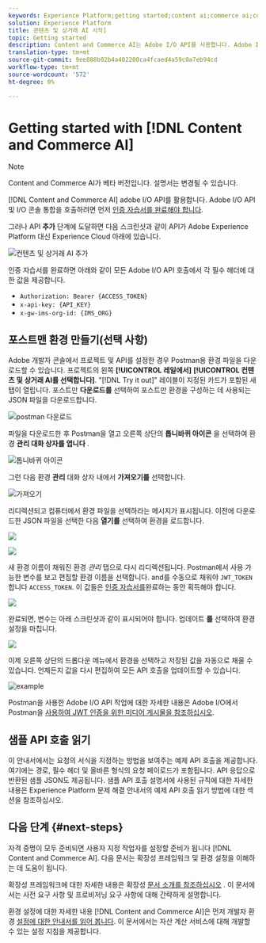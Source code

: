 ```yaml
---
keywords: Experience Platform;getting started;content ai;commerce ai;content and commerce ai
solution: Experience Platform
title: 콘텐츠 및 상거래 AI 시작]
topic: Getting started
description: Content and Commerce AI는 Adobe I/O API를 사용합니다. Adobe I/O API 및 I/O 콘솔 통합을 호출하려면 먼저 인증 자습서를 완료해야 합니다.
translation-type: tm+mt
source-git-commit: 9ee888b02b4a402200ca4fcaed4a59c0a7eb94cd
workflow-type: tm+mt
source-wordcount: '572'
ht-degree: 0%

---
```



# Getting started with [!DNL Content and Commerce AI]

>[!NOTE]
>
>Content and Commerce AI가 베타 버전입니다. 설명서는 변경될 수 있습니다.

[!DNL Content and Commerce AI] adobe I/O API를 활용합니다. Adobe I/O API 및 I/O 콘솔 통합을 호출하려면 먼저 [인증 자습서를 완료해야 합니다](../../tutorials/authentication.md).

그러나 API **추가** 단계에 도달하면 다음 스크린샷과 같이 API가 Adobe Experience Platform 대신 Experience Cloud 아래에 있습니다.

![컨텐츠 및 상거래 AI 추가](./images/add-api.png)

인증 자습서를 완료하면 아래와 같이 모든 Adobe I/O API 호출에서 각 필수 헤더에 대한 값을 제공합니다.

- `Authorization: Bearer {ACCESS_TOKEN}`
- `x-api-key: {API_KEY}`
- `x-gw-ims-org-id: {IMS_ORG}`

## 포스트맨 환경 만들기(선택 사항)

Adobe 개발자 콘솔에서 프로젝트 및 API를 설정한 경우 Postman용 환경 파일을 다운로드할 수 있습니다. 프로젝트의 왼쪽 **[!UICONTROL 레일에서]** **[!UICONTROL 컨텐츠 및 상거래 AI를 선택합니다]**. &quot;[!DNL Try it out]&quot; 레이블이 지정된 카드가 포함된 새 탭이 열립니다. 포스트만 **다운로드를** 선택하여 포스트만 환경을 구성하는 데 사용되는 JSON 파일을 다운로드합니다.

![postman 다운로드](./images/add-to-postman.png)

파일을 다운로드한 후 Postman을 열고 오른쪽 상단의 **톱니바퀴 아이콘** 을 선택하여 환경 **관리 대화 상자를 엽니다** .

![톱니바퀴 아이콘](./images/select-gear-icon.png)

그런 다음 환경 **관리** 대화 상자 내에서 **가져오기를** 선택합니다.

![가져오기](./images/import.png)

리디렉션되고 컴퓨터에서 환경 파일을 선택하라는 메시지가 표시됩니다. 이전에 다운로드한 JSON 파일을 선택한 다음 **열기를** 선택하여 환경을 로드합니다.

![](./images/choose-your-file.png)

![](./images/click-open.png)

새 환경 이름이 채워진 환경 *관리* 탭으로 다시 리디렉션됩니다. Postman에서 사용 가능한 변수를 보고 편집할 환경 이름을 선택합니다. and를 수동으로 채워야 `JWT_TOKEN` 합니다 `ACCESS_TOKEN`. 이 값들은 [인증 자습서를](../../tutorials/authentication.md)완료하는 동안 획득해야 합니다.

![](./images/re-direct.png)

완료되면, 변수는 아래 스크린샷과 같이 표시되어야 합니다. 업데이트 **를** 선택하여 환경 설정을 마칩니다.

![](./images/final-environment.png)

이제 오른쪽 상단의 드롭다운 메뉴에서 환경을 선택하고 저장된 값을 자동으로 채울 수 있습니다. 언제든지 값을 다시 편집하여 모든 API 호출을 업데이트할 수 있습니다.

![example](./images/select-environment.png)

Postman을 사용한 Adobe I/O API 작업에 대한 자세한 내용은 Adobe I/O에서 Postman을 [사용하여 JWT 인증을 위한 미디어 게시물을 참조하십시오](https://medium.com/adobetech/using-postman-for-jwt-authentication-on-adobe-i-o-7573428ffe7f).

## 샘플 API 호출 읽기

이 안내서에서는 요청의 서식을 지정하는 방법을 보여주는 예제 API 호출을 제공합니다. 여기에는 경로, 필수 헤더 및 올바른 형식의 요청 페이로드가 포함됩니다. API 응답으로 반환된 샘플 JSON도 제공됩니다. 샘플 API 호출 설명서에 사용된 규칙에 대한 자세한 내용은 Experience Platform 문제 해결 안내서의 예제 API 호출 [](../../landing/troubleshooting.md) 읽기 방법에 대한 섹션을 참조하십시오.

## 다음 단계 {#next-steps}

자격 증명이 모두 준비되면 사용자 지정 작업자를 설정할 준비가 됩니다 [!DNL Content and Commerce AI]. 다음 문서는 확장성 프레임워크 및 환경 설정을 이해하는 데 도움이 됩니다.

확장성 프레임워크에 대한 자세한 내용은 확장성 [문서 소개를 참조하십시오](https://docs.adobe.com/content/help/en/asset-compute/using/extend/understand-extensibility.html) . 이 문서에서는 사전 요구 사항 및 프로비저닝 요구 사항에 대해 간략하게 설명합니다.

환경 설정에 대한 자세한 내용 [!DNL Content and Commerce AI]은 먼저 개발자 환경 [설정에 대한 안내서를 읽어 봅니다](https://docs.adobe.com/content/help/en/asset-compute/using/extend/setup-environment.html). 이 문서에서는 자산 계산 서비스에 대해 개발할 수 있는 설정 지침을 제공합니다.